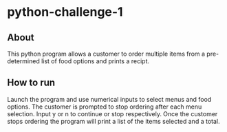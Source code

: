 # python-challenge-1

## About
This python program allows a customer to order multiple items from a pre-determined list of food options and prints a recipt.

## How to run
Launch the program and use numerical inputs to select menus and food options. The customer is prompted to stop ordering after each menu selection. Input y or n to continue or stop respectively. Once the customer stops ordering the program will print a list of the items selected and a total.